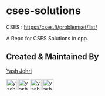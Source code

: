 # cses-solutions

CSES : https://cses.fi/problemset/list/

A Repo for CSES Solutions in cpp.

## Created & Maintained By

[Yash Johri](https://yash1200.github.io/#/)

[<img align="left" alt="yash1200 | Twitter" width="30px" src="https://image.flaticon.com/icons/svg/733/733579.svg" />][twitter]
[<img align="left" alt="yash1200 | LinkedIn" width="30px" src="https://avatars3.githubusercontent.com/u/357098?s=200&v=4" />][linkedin]
[<img align="left" alt="yash1200 | Instagram" width="30px" src="https://image.flaticon.com/icons/svg/174/174855.svg" />][instagram]
[<img align="left" alt="yash1200 | Medium" width="30px" src="https://cdns.iconmonstr.com/wp-content/assets/preview/2018/240/iconmonstr-medium-3.png" />][medium]

[twitter]: https://twitter.com/YashJohri17
[instagram]: https://www.instagram.com/just_johri/
[linkedin]: https://www.linkedin.com/in/yash-johri-61014717b/
[medium]: https://medium.com/@yashjohri1200
